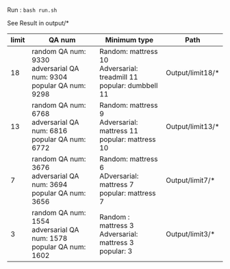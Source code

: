 Run : `bash run.sh`

See Result in output/*

| limit | QA num | Minimum type | Path |
| ----- | ------ | ------------ | ----  |
| 18 | random QA num: 9330<br/>adversarial QA num: 9304<br/>popular QA num: 9298 | Random: mattress 10<br />Adversarial: treadmill 11<br />popular: dumbbell 11 |Output/limit18/*|
| 13 | random QA num: 6768<br/>adversarial QA num: 6816<br/>popular QA num: 6772 | Random: mattress 9<br />Adversarial: mattress 11<br />popular: mattress 10 |Output/limit13/*|
| 7 | random QA num: 3676<br/>adversarial QA num: 3694<br/>popular QA num: 3656 | Random: mattress 6<br />ADversarial: mattress 7<br />popular: mattress 7 |Output/limit7/*|
| 3 | random QA num: 1554<br/>adversarial QA num: 1578<br/>popular QA num: 1602 | Random : mattress 3<br />Adversarial: mattress 3<br />popular: 3 |Output/limit3/*|

